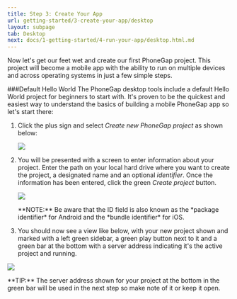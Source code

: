 ```yaml
---
title: Step 3: Create Your App
url: getting-started/3-create-your-app/desktop
layout: subpage
tab: Desktop
next: docs/1-getting-started/4-run-your-app/desktop.html.md
---
```


Now let's get our feet wet and create our first PhoneGap project. This project will become a mobile app with the ability to run on multiple devices and across operating systems in just a few simple steps.

###Default Hello World
The PhoneGap desktop tools include a default Hello World project for beginners to start with. It's proven to be the quickest and easiest way to understand the basics of building a mobile PhoneGap app so let's start there:

1. Click the plus sign and select *Create new PhoneGap project* as shown below:

	![](/images/desktop-app-plus-sm.png)
2. You will be presented with a screen to enter information about your project. Enter the path on your local hard drive where you want to create the project, a designated name and an optional *identifier*. Once the information has been entered, click the green *Create project* button.

      ![](/images/desktop-app-create-info.jpg)

	<div class="alert--warning">**NOTE:** Be aware that the ID field is also known as the *package identifier* for Android and the *bundle identifier* for iOS.</div>

3.  You should now see a view like below, with your new project shown and marked with a left green sidebar, a green play button next to it and a green bar at the bottom with a server address indicating it's the active project and running.

   ![](/images/desktop-app-create.jpg)

   <div class="alert--info">**TIP:** The server address shown for your project at the bottom in the green bar will be used in the next step so make note of it or keep it open. </div>
